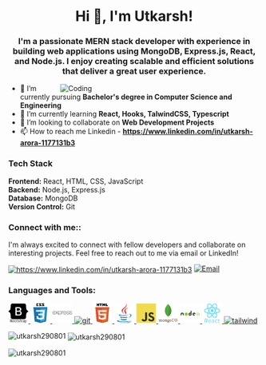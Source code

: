 <h1 align="center">Hi 👋, I'm Utkarsh!</h1>
<h3 align="center">I'm a passionate MERN stack developer with experience in building web applications using MongoDB, Express.js, React, and Node.js. I enjoy creating scalable and efficient solutions that deliver a great user experience.</h3>

  <img align="right" src="https://camo.githubusercontent.com/cae12fddd9d6982901d82580bdf321d81fb299141098ca1c2d4891870827bf17/68747470733a2f2f6d69726f2e6d656469756d2e636f6d2f6d61782f313336302f302a37513379765349765f7430696f4a2d5a2e676966" alt="Coding" width="400">

 - 🔭 I’m currently pursuing **Bachelor's degree in Computer Science and Engineering**
- 🌱 I’m currently learning **React, Hooks, TalwindCSS, Typescript**
- 👯 I’m looking to collaborate on **Web Development Projects**
- 📫 How to reach me Linkedin - **https://www.linkedin.com/in/utkarsh-arora-1177131b3**

<h3 align="left">Tech Stack</h3>
<p align="left">
  <strong>Frontend:</strong> React, HTML, CSS, JavaScript<br>
  <strong>Backend:</strong> Node.js, Express.js<br>
  <strong>Database:</strong> MongoDB<br>
  <strong>Version Control:</strong> Git
</p>
<h3 align="left">Connect with me:: </h3>
<p align="left">
  I'm always excited to connect with fellow developers and collaborate on interesting projects. Feel free to reach out to me via email or LinkedIn!
</p>
<p align="left">
<a href="https://www.linkedin.com/in/utkarsh-arora-1177131b3" target="blank"><img align="center" src="https://raw.githubusercontent.com/rahuldkjain/github-profile-readme-generator/master/src/images/icons/Social/linked-in-alt.svg" alt="https://www.linkedin.com/in/utkarsh-arora-1177131b3" height="40" width="40" /></a>
  <a href="mailto:utarora3@gmail.com" target="_blank" rel="noopener noreferrer">
    <img src="https://upload.wikimedia.org/wikipedia/commons/thumb/7/7e/Gmail_icon_%282020%29.svg/768px-Gmail_icon_%282020%29.svg.png?20221017173631" alt="Email" height="30" width="30">
  </a>
</p>



<h3 align="left">Languages and Tools:</h3>
<p align="left"> <a href="https://getbootstrap.com" target="_blank" rel="noreferrer"> <img src="https://raw.githubusercontent.com/devicons/devicon/master/icons/bootstrap/bootstrap-plain-wordmark.svg" alt="bootstrap" width="40" height="40"/> </a> <a href="https://www.w3schools.com/css/" target="_blank" rel="noreferrer"> <img src="https://raw.githubusercontent.com/devicons/devicon/master/icons/css3/css3-original-wordmark.svg" alt="css3" width="40" height="40"/> </a> <a href="https://expressjs.com" target="_blank" rel="noreferrer"> <img src="https://raw.githubusercontent.com/devicons/devicon/master/icons/express/express-original-wordmark.svg" alt="express" width="40" height="40"/> </a> <a href="https://git-scm.com/" target="_blank" rel="noreferrer"> <img src="https://www.vectorlogo.zone/logos/git-scm/git-scm-icon.svg" alt="git" width="40" height="40"/> </a> <a href="https://www.w3.org/html/" target="_blank" rel="noreferrer"> <img src="https://raw.githubusercontent.com/devicons/devicon/master/icons/html5/html5-original-wordmark.svg" alt="html5" width="40" height="40"/> </a> <a href="https://www.java.com" target="_blank" rel="noreferrer"> <img src="https://raw.githubusercontent.com/devicons/devicon/master/icons/java/java-original.svg" alt="java" width="40" height="40"/> </a> <a href="https://developer.mozilla.org/en-US/docs/Web/JavaScript" target="_blank" rel="noreferrer"> <img src="https://raw.githubusercontent.com/devicons/devicon/master/icons/javascript/javascript-original.svg" alt="javascript" width="40" height="40"/> </a> <a href="https://www.mongodb.com/" target="_blank" rel="noreferrer"> <img src="https://raw.githubusercontent.com/devicons/devicon/master/icons/mongodb/mongodb-original-wordmark.svg" alt="mongodb" width="40" height="40"/> </a> <a href="https://nodejs.org" target="_blank" rel="noreferrer"> <img src="https://raw.githubusercontent.com/devicons/devicon/master/icons/nodejs/nodejs-original-wordmark.svg" alt="nodejs" width="40" height="40"/> </a> <a href="https://reactjs.org/" target="_blank" rel="noreferrer"> <img src="https://raw.githubusercontent.com/devicons/devicon/master/icons/react/react-original-wordmark.svg" alt="react" width="40" height="40"/> </a> <a href="https://tailwindcss.com/" target="_blank" rel="noreferrer"> <img src="https://www.vectorlogo.zone/logos/tailwindcss/tailwindcss-icon.svg" alt="tailwind" width="40" height="40"/> </a> </p>
<p><img align="left" src="https://github-readme-stats.vercel.app/api/top-langs?username=utkarsh290801&show_icons=true&locale=en&layout=compact" alt="utkarsh290801" /></p>

<p>&nbsp;<img align="center" src="https://github-readme-stats.vercel.app/api?username=utkarsh290801&show_icons=true&locale=en" alt="utkarsh290801" /></p>

<p><img align="center" src="https://github-readme-streak-stats.herokuapp.com/?user=utkarsh290801&" alt="utkarsh290801" /></p>

